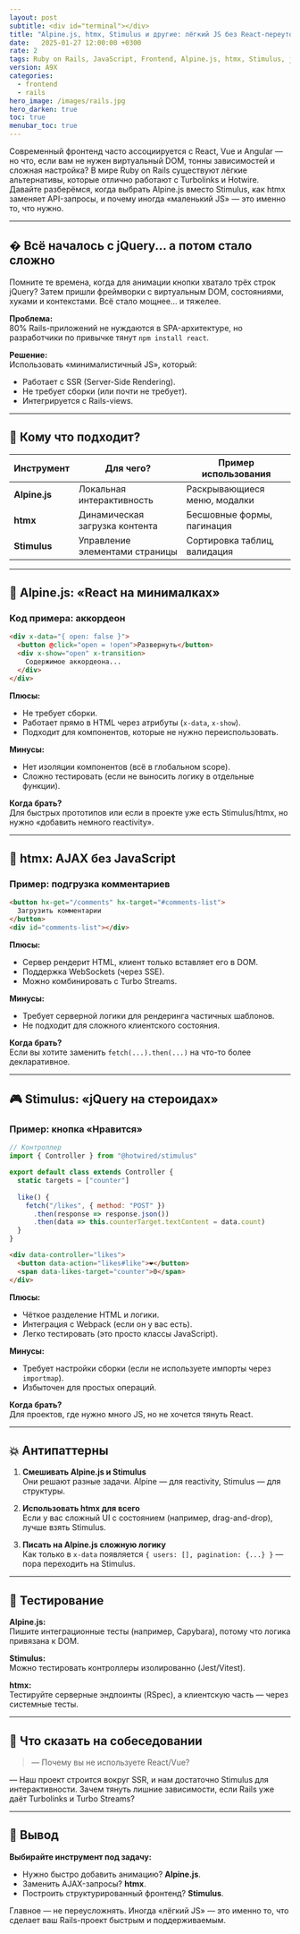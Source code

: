 ```yaml
---
layout: post
subtitle: <div id="terminal"></div>
title: "Alpine.js, htmx, Stimulus и другие: лёгкий JS без React-переутомления"
date:   2025-01-27 12:00:00 +0300
rate: 2
tags: Ruby on Rails, JavaScript, Frontend, Alpine.js, htmx, Stimulus, javascript, JS
version: A9X
categories:
  - frontend
  - rails
hero_image: /images/rails.jpg
hero_darken: true
toc: true
menubar_toc: true
---
```


Современный фронтенд часто ассоциируется с React, Vue и Angular — но что, если вам не нужен виртуальный DOM, тонны зависимостей и сложная настройка? В мире Ruby on Rails существуют лёгкие альтернативы, которые отлично работают с Turbolinks и Hotwire. Давайте разберёмся, когда выбрать Alpine.js вместо Stimulus, как htmx заменяет API-запросы, и почему иногда «маленький JS» — это именно то, что нужно.

---

## � Всё началось с jQuery... а потом стало сложно

Помните те времена, когда для анимации кнопки хватало трёх строк jQuery? Затем пришли фреймворки с виртуальным DOM, состояниями, хуками и контекстами. Всё стало мощнее... и тяжелее. 

**Проблема:**  
80% Rails-приложений не нуждаются в SPA-архитектуре, но разработчики по привычке тянут `npm install react`.

**Решение:**  
Использовать «минималистичный JS», который:
- Работает с SSR (Server-Side Rendering).
- Не требует сборки (или почти не требует).
- Интегрируется с Rails-views.

---

## 🧩 Кому что подходит?

| Инструмент   | Для чего?                          | Пример использования           |
|--------------|-----------------------------------|--------------------------------|
| **Alpine.js**| Локальная интерактивность         | Раскрывающиеся меню, модалки   |
| **htmx**     | Динамическая загрузка контента     | Бесшовные формы, пагинация     |
| **Stimulus** | Управление элементами страницы    | Сортировка таблиц, валидация   |

---

## 🌲 Alpine.js: «React на минималках»

### Код примера: аккордеон
```html
<div x-data="{ open: false }">
  <button @click="open = !open">Развернуть</button>
  <div x-show="open" x-transition>
    Содержимое аккордеона...
  </div>
</div>
```

**Плюсы:**
- Не требует сборки.
- Работает прямо в HTML через атрибуты (`x-data`, `x-show`).
- Подходит для компонентов, которые не нужно переиспользовать.

**Минусы:**
- Нет изоляции компонентов (всё в глобальном scope).
- Сложно тестировать (если не выносить логику в отдельные функции).

**Когда брать?**  
Для быстрых прототипов или если в проекте уже есть Stimulus/htmx, но нужно «добавить немного reactivity».

---

## 🧩 htmx: AJAX без JavaScript

### Пример: подгрузка комментариев
```html
<button hx-get="/comments" hx-target="#comments-list">
  Загрузить комментарии
</button>
<div id="comments-list"></div>
```

**Плюсы:**
- Сервер рендерит HTML, клиент только вставляет его в DOM.
- Поддержка WebSockets (через SSE).
- Можно комбинировать с Turbo Streams.

**Минусы:**
- Требует серверной логики для рендеринга частичных шаблонов.
- Не подходит для сложного клиентского состояния.

**Когда брать?**  
Если вы хотите заменить `fetch(...).then(...)` на что-то более декларативное.

---

## 🎮 Stimulus: «jQuery на стероидах»

### Пример: кнопка «Нравится»
```javascript
// Контроллер
import { Controller } from "@hotwired/stimulus"

export default class extends Controller {
  static targets = ["counter"]
  
  like() {
    fetch("/likes", { method: "POST" })
      .then(response => response.json())
      .then(data => this.counterTarget.textContent = data.count)
  }
}
```

```html
<div data-controller="likes">
  <button data-action="likes#like">❤️</button>
  <span data-likes-target="counter">0</span>
</div>
```

**Плюсы:**
- Чёткое разделение HTML и логики.
- Интеграция с Webpack (если он у вас есть).
- Легко тестировать (это просто классы JavaScript).

**Минусы:**
- Требует настройки сборки (если не используете импорты через `importmap`).
- Избыточен для простых операций.

**Когда брать?**  
Для проектов, где нужно много JS, но не хочется тянуть React.

---

## 💥 Антипаттерны

1. **Смешивать Alpine.js и Stimulus**  
   Они решают разные задачи. Alpine — для reactivity, Stimulus — для структуры.

2. **Использовать htmx для всего**  
   Если у вас сложный UI с состоянием (например, drag-and-drop), лучше взять Stimulus.

3. **Писать на Alpine.js сложную логику**  
   Как только в `x-data` появляется `{ users: [], pagination: {...} }` — пора переходить на Stimulus.

---

## 🧪 Тестирование

**Alpine.js:**  
Пишите интеграционные тесты (например, Capybara), потому что логика привязана к DOM.

**Stimulus:**  
Можно тестировать контроллеры изолированно (Jest/Vitest).

**htmx:**  
Тестируйте серверные эндпоинты (RSpec), а клиентскую часть — через системные тесты.

---

## 🎤 Что сказать на собеседовании

> — Почему вы не используете React/Vue?  

— Наш проект строится вокруг SSR, и нам достаточно Stimulus для интерактивности. Зачем тянуть лишние зависимости, если Rails уже даёт Turbolinks и Turbo Streams?

---

## 🏁 Вывод

**Выбирайте инструмент под задачу:**  
- Нужно быстро добавить анимацию? **Alpine.js**.  
- Заменить AJAX-запросы? **htmx**.  
- Построить структурированный фронтенд? **Stimulus**.  

Главное — не переусложнять. Иногда «лёгкий JS» — это именно то, что сделает ваш Rails-проект быстрым и поддерживаемым.
